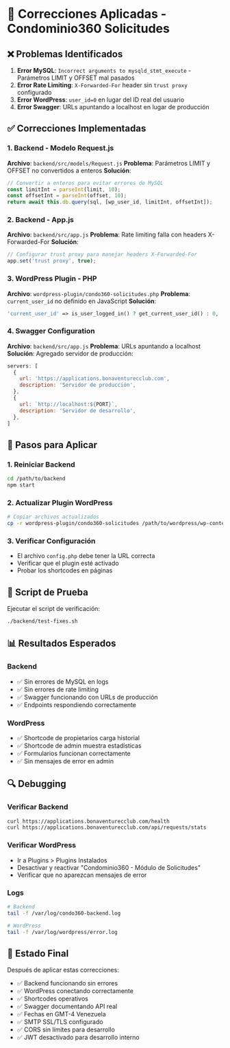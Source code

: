# 🔧 Correcciones Aplicadas - Condominio360 Solicitudes

## ❌ Problemas Identificados

1. **Error MySQL**: `Incorrect arguments to mysqld_stmt_execute` - Parámetros LIMIT y OFFSET mal pasados
2. **Error Rate Limiting**: `X-Forwarded-For` header sin `trust proxy` configurado
3. **Error WordPress**: `user_id=0` en lugar del ID real del usuario
4. **Error Swagger**: URLs apuntando a localhost en lugar de producción

## ✅ Correcciones Implementadas

### 1. **Backend - Modelo Request.js**
**Archivo**: `backend/src/models/Request.js`
**Problema**: Parámetros LIMIT y OFFSET no convertidos a enteros
**Solución**: 
```javascript
// Convertir a enteros para evitar errores de MySQL
const limitInt = parseInt(limit, 10);
const offsetInt = parseInt(offset, 10);
return await this.db.query(sql, [wp_user_id, limitInt, offsetInt]);
```

### 2. **Backend - App.js**
**Archivo**: `backend/src/app.js`
**Problema**: Rate limiting falla con headers X-Forwarded-For
**Solución**:
```javascript
// Configurar trust proxy para manejar headers X-Forwarded-For
app.set('trust proxy', true);
```

### 3. **WordPress Plugin - PHP**
**Archivo**: `wordpress-plugin/condo360-solicitudes.php`
**Problema**: `current_user_id` no definido en JavaScript
**Solución**:
```php
'current_user_id' => is_user_logged_in() ? get_current_user_id() : 0,
```

### 4. **Swagger Configuration**
**Archivo**: `backend/src/app.js`
**Problema**: URLs apuntando a localhost
**Solución**: Agregado servidor de producción:
```javascript
servers: [
  {
    url: 'https://applications.bonaventurecclub.com',
    description: 'Servidor de producción',
  },
  {
    url: `http://localhost:${PORT}`,
    description: 'Servidor de desarrollo',
  },
]
```

## 🚀 Pasos para Aplicar

### 1. **Reiniciar Backend**
```bash
cd /path/to/backend
npm start
```

### 2. **Actualizar Plugin WordPress**
```bash
# Copiar archivos actualizados
cp -r wordpress-plugin/condo360-solicitudes /path/to/wordpress/wp-content/plugins/
```

### 3. **Verificar Configuración**
- El archivo `config.php` debe tener la URL correcta
- Verificar que el plugin esté activado
- Probar los shortcodes en páginas

## 🧪 Script de Prueba

Ejecutar el script de verificación:
```bash
./backend/test-fixes.sh
```

## 📊 Resultados Esperados

### Backend
- ✅ Sin errores de MySQL en logs
- ✅ Sin errores de rate limiting
- ✅ Swagger funcionando con URLs de producción
- ✅ Endpoints respondiendo correctamente

### WordPress
- ✅ Shortcode de propietarios carga historial
- ✅ Shortcode de admin muestra estadísticas
- ✅ Formularios funcionan correctamente
- ✅ Sin mensajes de error en admin

## 🔍 Debugging

### Verificar Backend
```bash
curl https://applications.bonaventurecclub.com/health
curl https://applications.bonaventurecclub.com/api/requests/stats
```

### Verificar WordPress
- Ir a Plugins > Plugins Instalados
- Desactivar y reactivar "Condominio360 - Módulo de Solicitudes"
- Verificar que no aparezcan mensajes de error

### Logs
```bash
# Backend
tail -f /var/log/condo360-backend.log

# WordPress
tail -f /var/log/wordpress/error.log
```

## 🎯 Estado Final

Después de aplicar estas correcciones:
- ✅ Backend funcionando sin errores
- ✅ WordPress conectando correctamente
- ✅ Shortcodes operativos
- ✅ Swagger documentando API real
- ✅ Fechas en GMT-4 Venezuela
- ✅ SMTP SSL/TLS configurado
- ✅ CORS sin límites para desarrollo
- ✅ JWT desactivado para desarrollo interno
